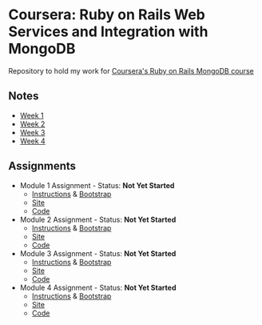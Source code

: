 # Coursera: Ruby on Rails Web Services and Integration with MongoDB
Repository to hold my work for [Coursera's Ruby on Rails MongoDB course](https://www.coursera.org/learn/ruby-on-rails-web-services-mongodb)

## Notes

 - [Week 1](https://lomky.github.io/coursera-ror-mongodb/notes/week_1_notes)
 - [Week 2](https://lomky.github.io/coursera-ror-mongodb/notes/week_2_notes)
 - [Week 3](https://lomky.github.io/coursera-ror-mongodb/notes/week_3_notes)
 - [Week 4](https://lomky.github.io/coursera-ror-mongodb/notes/week_4_notes)
 
## Assignments

  - Module 1 Assignment - Status: **Not Yet Started**
    - [Instructions](https://drive.google.com/file/d/0Bwvt4e6DQqn4ZVBkc0pLSG0yaGs/view?usp=sharing) & [Bootstrap](https://drive.google.com/file/d/0Bwvt4e6DQqn4QXU4NlFNRmcydWc/view?usp=sharing)
    - [Site](https://lomky.github.io/coursera-ror-mongodb/assignments/module2-solution/)
    - [Code](https://github.com/lomky/coursera-ror-mongodb/tree/master/assignments/module2-solution)
  - Module 2 Assignment - Status: **Not Yet Started**
    - [Instructions](https://drive.google.com/file/d/0Bwvt4e6DQqn4dlBOTG9DRlYzZTQ/view?usp=sharing) & [Bootstrap](https://drive.google.com/file/d/0Bwvt4e6DQqn4cWZ0V3UzY044Qk0/view?usp=sharing)
    - [Site](https://lomky.github.io/coursera-ror-mongodb/assignments/module3-solution/)
    - [Code](https://github.com/lomky/coursera-ror-mongodb/tree/master/assignments/module3-solution)
  - Module 3 Assignment - Status: **Not Yet Started**
    - [Instructions](https://drive.google.com/file/d/0Bwvt4e6DQqn4ZEprREJwWWVTRjQ/view?usp=sharing) & [Bootstrap](https://drive.google.com/file/d/0Bwvt4e6DQqn4bEtEeTJGRlZUU28/view?usp=sharing)
    - [Site](https://lomky.github.io/coursera-ror-mongodb/assignments/module4-solution/)
    - [Code](https://github.com/lomky/coursera-ror-mongodb/tree/master/assignments/module4-solution)
  - Module 4 Assignment - Status: **Not Yet Started**
    - [Instructions](https://drive.google.com/file/d/0Bwvt4e6DQqn4THdvczVzLUJhVXM/view?usp=sharing) & [Bootstrap](https://drive.google.com/file/d/0Bwvt4e6DQqn4RVU3YmswOFRMSVE/view?usp=sharing)
    - [Site](https://lomky.github.io/coursera-ror-mongodb/assignments/module5-solution/)
    - [Code](https://github.com/lomky/coursera-ror-mongodb/tree/master/assignments/module5-solution)
